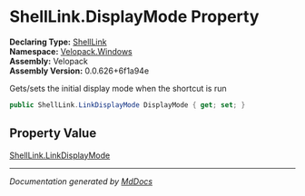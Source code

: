 ﻿<!--  
  <auto-generated>   
    The contents of this file were generated by a tool.  
    Changes to this file may be list if the file is regenerated  
  </auto-generated>   
-->

# ShellLink.DisplayMode Property

**Declaring Type:** [ShellLink](../index.md)  
**Namespace:** [Velopack.Windows](../../index.md)  
**Assembly:** Velopack  
**Assembly Version:** 0.0.626+6f1a94e

Gets\/sets the initial display mode when the shortcut is run

```csharp
public ShellLink.LinkDisplayMode DisplayMode { get; set; }
```

## Property Value

[ShellLink.LinkDisplayMode](../LinkDisplayMode/index.md)

___

*Documentation generated by [MdDocs](https://github.com/ap0llo/mddocs)*
